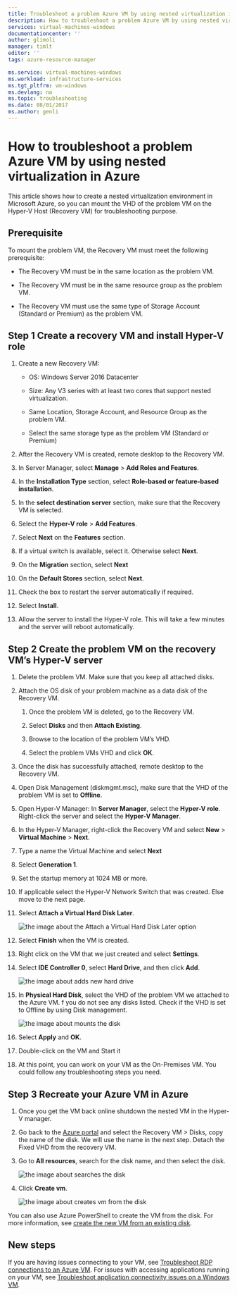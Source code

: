 ```yaml
---
title: Troubleshoot a problem Azure VM by using nested virtualization in Azure | Microsoft Docs
description: How to troubleshoot a problem Azure VM by using nested virtualization in Azure
services: virtual-machines-windows
documentationcenter: ''
author: glimoli
manager: timlt
editor: ''
tags: azure-resource-manager

ms.service: virtual-machines-windows
ms.workload: infrastructure-services
ms.tgt_pltfrm: vm-windows
ms.devlang: na
ms.topic: troubleshooting
ms.date: 08/01/2017
ms.author: genli
---
```

# How to troubleshoot a problem Azure VM by using nested virtualization in Azure

This article shows how to create a nested virtualization environment in Microsoft Azure, so you can mount the VHD of the problem VM on the Hyper-V Host (Recovery VM) for troubleshooting purpose.

## Prerequisite

To mount the problem VM, the Recovery VM must meet the following prerequisite:

-   The Recovery VM must be in the same location as the problem VM.

-   The Recovery VM must be in the same resource group as the problem VM.

-   The Recovery VM must use the same type of Storage Account (Standard or Premium) as the problem VM.

## Step 1 Create a recovery VM and install Hyper-V role

1.  Create a new Recovery VM:

    -  OS: Windows Server 2016 Datacenter

    -  Size: Any V3 series with at least two cores that support nested virtualization.

    -  Same Location, Storage Account, and Resource Group as the problem VM.

    -  Select the same storage type as the problem VM (Standard or Premium)

2.  After the Recovery VM is created, remote desktop to the Recovery VM.

3.  In Server Manager, select **Manage** > **Add Roles and Features**.

4.  In the **Installation Type** section, select **Role-based or feature-based installation**.

5.  In the **select destination server** section, make sure that the Recovery VM is selected.

6.  Select the **Hyper-V role** > **Add Features**.

7.  Select **Next** on the **Features** section.

8.  If a virtual switch is available, select it. Otherwise select **Next**.

9.  On the **Migration** section, select **Next**

10. On the **Default Stores** section, select **Next**.

11. Check the box to restart the server automatically if required.

12. Select **Install**.

13. Allow the server to install the Hyper-V role. This will take a few minutes and the server will reboot automatically.

## Step 2 Create the problem VM on the recovery VM’s Hyper-V server

1.  Delete the problem VM. Make sure that you keep all attached disks.

2.  Attach the OS disk of your problem machine as a data disk of the Recovery VM.

    1.  Once the problem VM is deleted, go to the Recovery VM.

    2.  Select **Disks** and then **Attach Existing**.

    3.  Browse to the location of the problem VM’s VHD.

    4.  Select the problem VMs VHD and click **OK**.

3.  Once the disk has successfully attached, remote desktop to the Recovery VM.

4.  Open Disk Management (diskmgmt.msc), make sure that the VHD of the problem VM is set to **Offline**.

5.  Open Hyper-V Manager: In **Server Manager**, select the **Hyper-V role**. Right-click the server and select the **Hyper-V Manager**.

6.  In the Hyper-V Manager, right-click the Recovery VM and select **New** > **Virtual Machine** > **Next**.

7.  Type a name the Virtual Machine and select **Next**

8.  Select **Generation 1**.

9.  Set the startup memory at 1024 MB or more.

10. If applicable select the Hyper-V Network Switch that was created. Else move to the next page.

11. Select **Attach a Virtual Hard Disk Later**.

    ![the image about the Attach a Virtual Hard Disk Later option](./media/troubleshoot-vm-by-use-nested-virtualization/attach-disk-later.png)

12. Select **Finish** when the VM is created.

13. Right click on the VM that we just created and select **Settings**.

14. Select **IDE Controller 0**, select **Hard Drive**, and then click **Add**.

    ![the image about adds new hard drive](./media/troubleshoot-vm-by-use-nested-virtualization/create-new-drive.png)    

15. In **Physical Hard Disk**, select the VHD of the problem VM we attached to the Azure VM. f you do not see any disks listed. Check if the VHD is set to Offline by using Disk management.

    ![the image about mounts the disk](./media/troubleshoot-vm-by-use-nested-virtualization/mount-disk.png)  


17. Select **Apply** and **OK**.

18. Double-click on the VM and Start it

19. At this point, you can work on your VM as the On-Premises VM. You could follow any troubleshooting steps you need.

## Step 3 Recreate your Azure VM in Azure

1.  Once you get the VM back online shutdown the nested VM in the Hyper-V manager.

2.  Go back to the [Azure portal](https://portal.azure.com) and select the Recovery VM > Disks,  copy the name of the disk. We will use the name in the next step. Detach the Fixed VHD from the recovery VM.

3.  Go to **All resources**, search for the disk name, and then select the disk.

     ![the image about searches the disk](./media/troubleshoot-vm-by-use-nested-virtualization/search-disk.png)     

4. Click **Create vm**.

     ![the image about creates vm from the disk](./media/troubleshoot-vm-by-use-nested-virtualization/create-vm-from-vhd.png) 

You can also use Azure PowerShell to create the VM from the disk. For more information, see [create the new VM from an existing disk](create-vm-specialized.md#create-the-new-vm). 

## New steps

If you are having issues connecting to your VM, see [Troubleshoot RDP connections to an Azure VM](troubleshoot-rdp-connection.md). For issues with accessing applications running on your VM, see [Troubleshoot application connectivity issues on a Windows VM](troubleshoot-app-connection.md).
